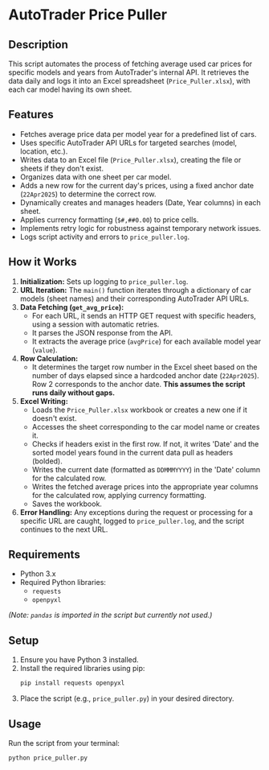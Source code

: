 # AutoTrader Price Puller

## Description

This script automates the process of fetching average used car prices for specific models and years from AutoTrader's internal API. It retrieves the data daily and logs it into an Excel spreadsheet (`Price_Puller.xlsx`), with each car model having its own sheet.

## Features

* Fetches average price data per model year for a predefined list of cars.
* Uses specific AutoTrader API URLs for targeted searches (model, location, etc.).
* Writes data to an Excel file (`Price_Puller.xlsx`), creating the file or sheets if they don't exist.
* Organizes data with one sheet per car model.
* Adds a new row for the current day's prices, using a fixed anchor date (`22Apr2025`) to determine the correct row.
* Dynamically creates and manages headers (Date, Year columns) in each sheet.
* Applies currency formatting (`$#,##0.00`) to price cells.
* Implements retry logic for robustness against temporary network issues.
* Logs script activity and errors to `price_puller.log`.

## How it Works

1.  **Initialization:** Sets up logging to `price_puller.log`.
2.  **URL Iteration:** The `main()` function iterates through a dictionary of car models (sheet names) and their corresponding AutoTrader API URLs.
3.  **Data Fetching (`get_avg_price`):**
    * For each URL, it sends an HTTP GET request with specific headers, using a session with automatic retries.
    * It parses the JSON response from the API.
    * It extracts the average price (`avgPrice`) for each available model year (`value`).
4.  **Row Calculation:**
    * It determines the target row number in the Excel sheet based on the number of days elapsed since a hardcoded anchor date (`22Apr2025`). Row 2 corresponds to the anchor date. **This assumes the script runs daily without gaps.**
5.  **Excel Writing:**
    * Loads the `Price_Puller.xlsx` workbook or creates a new one if it doesn't exist.
    * Accesses the sheet corresponding to the car model name or creates it.
    * Checks if headers exist in the first row. If not, it writes 'Date' and the sorted model years found in the current data pull as headers (bolded).
    * Writes the current date (formatted as `DDMMMYYYY`) in the 'Date' column for the calculated row.
    * Writes the fetched average prices into the appropriate year columns for the calculated row, applying currency formatting.
    * Saves the workbook.
6.  **Error Handling:** Any exceptions during the request or processing for a specific URL are caught, logged to `price_puller.log`, and the script continues to the next URL.

## Requirements

* Python 3.x
* Required Python libraries:
    * `requests`
    * `openpyxl`

*(Note: `pandas` is imported in the script but currently not used.)*

## Setup

1.  Ensure you have Python 3 installed.
2.  Install the required libraries using pip:
    ```bash
    pip install requests openpyxl
    ```
3.  Place the script (e.g., `price_puller.py`) in your desired directory.

## Usage

Run the script from your terminal:

```bash
python price_puller.py